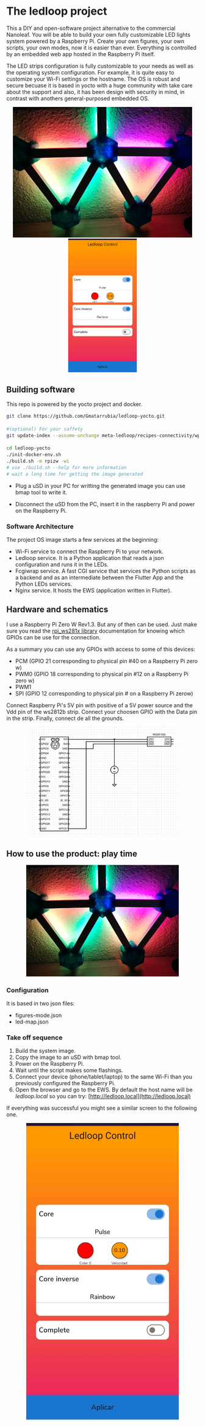 # The ledloop project

This a DIY and open-software project alternative to the commercial Nanoleaf. You will be able to build your own fully customizable LED lights system powered by a Raspberry Pi.
Create your own figures, your own scripts, your own modes, now it is easier than ever. Everything is controlled by an embedded web app hosted in the Raspberry Pi itself.

The LED strips configuration is fully customizable to your needs as well as the operating system configuration. For example, it is quite easy to customize your Wi-Fi settings or the hostname.
The OS is robust and secure becuase it is based in yocto with a huge community with take care about the support and also, it has been design with security in mind, in contrast with anothers 
general-purposed embedded OS.

<div align="center">
  <img src="docs/rainbow.jpg" width="470" hspace="10">
  <img src="docs/app1.jpeg" width="180" hspace="10">
</div>

## Building software

This repo is powered by the yocto project and docker.

```bash
git clone https://github.com/Gmatarrubia/ledloop-yocto.git

#(optional) For your saffety
git update-index --assume-unchange meta-ledloop/recipes-connectivity/wpa-supplicant/files/*

cd ledloop-yocto
./init-docker-env.sh
./build.sh -m rpizw -wi
# use ./build.sh --help for more information
# wait a long time for getting the image generated
```

- Plug a uSD in your PC for writting the generated image you can use bmap tool to write it.

- Disconnect the uSD from the PC, insert it in the raspberry Pi and power on the Raspberry Pi.

### Software Architecture

The project OS image starts a few services at the beginning:

- Wi-Fi service to connect the Raspberry Pi to your network.
- Ledloop service. It is a Python application that reads a json configuration and runs it in the LEDs.
- Fcgiwrap service. A fast CGI service that services the Python scripts as a backend and as an intermediate between the Flutter App and the Python LEDs services.
- Nginx service. It hosts the EWS (application written in Flutter).

## Hardware and schematics

I use a Raspberry Pi Zero W Rev1.3. But any of then can be used. Just make sure you read the [rpi_ws281x library](https://github.com/jgarff/rpi_ws281x) documentation for knowing which GPIOs can be use for the connection.

As a summary you can use any GPIOs with access to some of this devices:

- PCM (GPIO 21 corresponding to physical pin #40 on a Raspberry Pi zero w)
- PWM0 (GPIO 18 corresponding to physical pin #12 on a Raspberry Pi zero w)
- PWM1
- SPI (GPIO 12 corresponding to physical pin # on a Raspberry Pi zerow)

Connect Raspberry Pi's 5V pin with positive of a 5V power source and the Vdd pin of the ws2812b strip.
Connect your choosen GPIO with the Data pin in the strip.
Finally, connect de all the grounds.

<div align="center">
  <img src="docs/wiring.png" width="400" hspace="10">
</div>

## How to use the product: play time


<div align="center">
  <img src="docs/rainbow.jpg" width="400" hspace="10">
</div>

### Configuration

It is based in two json files:

- figures-mode.json
- led-map.json

### Take off sequence

1. Build the system image.
2. Copy the image to an uSD with bmap tool.
1. Power on the Raspberry Pi.
2. Wait until the script makes some flashings.
3. Connect your device (phone/tablet/laptop) to the same Wi-Fi than you previously configured the Raspberry Pi.
4. Open the browser and go to the EWS. By default the host name will be *ledloop.local* so you can try:
[http://ledloop.local](http://ledloop.local)

If everything was successful you might see a similar screen to the following one.

<div align="center">
  <img src="docs/app1.jpeg" width="400" hspace="10">
</div>
